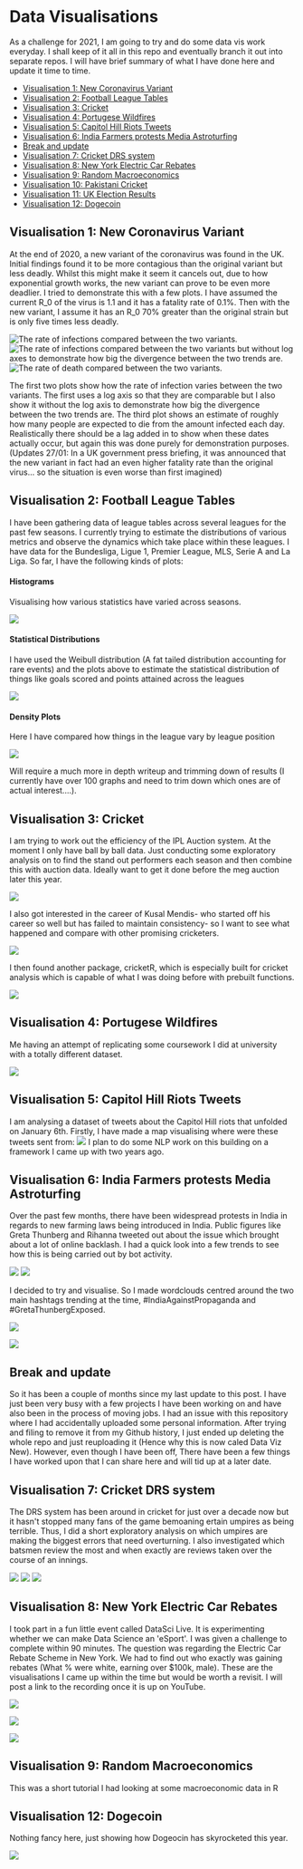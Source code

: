 # Data Visualisations
As a challenge for 2021, I am going to try and do some data vis work everyday. I shall keep of it all in this repo and eventually branch it out into separate repos. I will have  brief summary of what I have done here and update it time to time.

- [Visualisation 1: New Coronavirus Variant](#visualisation-1:-new-coronavirus-variant)
- [Visualisation 2: Football League Tables](#visualisation-2:-football-league-tables)
- [Visualisation 3: Cricket](#visualisation-3:-cricket)
- [Visualisation 4: Portugese Wildfires](#visualisation-4:-portugese-wildfires)
- [Visualisation 5: Capitol Hill Riots Tweets](#visualisation-5:-capitol-hill-riots-tweets)
- [Visualisation 6: India Farmers protests Media Astroturfing](#visualisation-6:-india-farmers-protests-media-astroturfing)
- [Break and update](#break-and-update)
- [Visualisation 7: Cricket DRS system](#visualisation-7:-cricket-drs-system)
- [Visualisation 8: New York Electric Car Rebates](#visualisation-8:-new-york-electric-car-rebates)
- [Visualisation 9: Random Macroeconomics](#visualisation-9:-random-macroeconomics)
- [Visualisation 10: Pakistani Cricket](#visualisation-9:-random-macroeconomics)
- [Visualisation 11: UK Election Results](#visualisation-9:-random-macroeconomics)
- [Visualisation 12: Dogecoin](#visualisation-9:-random-macroeconomics)

## Visualisation 1: New Coronavirus Variant

At the end of 2020, a new variant of the coronavirus was found in the UK. Initial findings found it to be more contagious than the original variant but less deadly. Whilst this might make it seem it cancels out, due to how exponential growth works, the new variant can prove to be even more deadlier. I tried to demonstrate this with a few plots. I have assumed the current R_0 of the virus is 1.1 and it has a fatality rate of 0.1%. Then with the new variant, I assume it has an R_0 70% greater than the original strain but is only five times less deadly.

![The rate of infections compared between the two variants.](https://github.com/akyrafiq/data_viz_new/blob/main/Visualisation%201/infections.png)
![The rate of infections compared between the two variants but without log axes to demonstrate how big  the divergence between the two trends are.](https://github.com/akyrafiq/data_viz_new/blob/main/Visualisation%201/infections_nonlog.png)
![The rate of death compared between the two variants.](https://github.com/akyrafiq/data_viz_new/blob/main/Visualisation%201/deaths.png)

The first two plots show how the rate of infection varies between the two variants. The first uses a log axis so that they are comparable but I also show it without the log axis to demonstrate how big the divergence between the two trends are. The third plot shows an estimate of roughly how many people are expected to die from the amount infected each day. Realistically there should be a lag added in to show when these dates actually occur, but again this was done purely for demonstration purposes.
(Updates 27/01: In a UK government press briefing, it was announced that the new variant in fact had an even higher fatality rate than the original virus... so the situation is even worse than first imagined)

## Visualisation 2: Football League Tables

I have been gathering data of league tables across several leagues for the past few seasons. I currently trying to estimate the distributions of various metrics and observe the dynamics which take place within these leagues. I have data for the Bundesliga, Ligue 1, Premier League, MLS, Serie A and La Liga. So far, I have the following kinds of plots:

#### Histograms
Visualising how various statistics have varied across seasons.

![](https://github.com/akyrafiq/data_viz_new/blob/main/Visualisation%202/hist/laliga/point_hist.png)

#### Statistical Distributions

I have used the Weibull distribution (A fat tailed distribution accounting for rare events) and the plots above to estimate the statistical distribution of things like goals scored and points attained across the leagues

![](https://github.com/akyrafiq/data_viz_new/blob/main/Visualisation%202/dist/epl/points_dist.png####)

#### Density Plots
Here I have compared how things in the league vary by league position

![](https://github.com/akyrafiq/data_viz_new/blob/main/Visualisation%202/plot/bund/XvP.png)

Will require a much more in depth writeup and trimming down of results (I currently have over 100 graphs and need to trim down which ones are of actual interest....).


## Visualisation 3: Cricket

I am trying to work out the efficiency of the IPL Auction system. At the moment I only have ball by ball data. Just conducting some exploratory analysis on to find the stand out performers each season and then combine this with auction data. Ideally want to get it done before the meg auction later this year.

![](https://github.com/akyrafiq/data_viz_new/blob/main/Visualisation%203/ipl/plots/boundaries.png)

I also got interested in the career of Kusal Mendis- who started off his career so well but has failed to maintain consistency- so I want to see what happened and compare with other promising cricketers.

![](https://github.com/akyrafiq/data_viz_new/blob/main/Visualisation%203/cricinfo/kusal2.png)

I then found another package, cricketR, which is especially built for cricket analysis which is capable of what I was doing before with prebuilt functions.

![](https://github.com/akyrafiq/data_viz_new/blob/main/Visualisation%203/cricinfo/tendulkar_avg2.png)

## Visualisation 4: Portugese Wildfires

Me having an attempt of replicating some coursework I did at university with a totally different dataset.

![](https://github.com/akyrafiq/data_viz_new/blob/main/Visualisation%204/dist.png)

## Visualisation 5: Capitol Hill Riots Tweets

I am analysing a dataset of tweets about the Capitol Hill riots that unfolded on January 6th. Firstly, I have made a map visualising where were these tweets sent from:
![](https://github.com/akyrafiq/data_viz_new/blob/main/Visualisation%205/heatmap.png)
 I plan to do some NLP work on this building on a framework I came up with two years ago.
 
## Visualisation 6: India Farmers protests Media Astroturfing

Over the past few months, there have been widespread protests in India in regards to new farming laws being introduced in India. Public figures like Greta Thunberg and Rihanna tweeted out about the issue which brought about a lot of online backlash. I had a quick look into a few trends to see how this is being carried out by bot activity.

![](https://github.com/akyrafiq/data_viz_new/blob/main/Visualisation%206/bots1.png)
![](https://github.com/akyrafiq/data_viz_new/blob/main/Visualisation%206/bots2.png)

I decided to try and visualise. So I made wordclouds centred around the two main hashtags trending at the time, #IndiaAgainstPropaganda and #GretaThunbergExposed.

![](https://github.com/akyrafiq/data_viz_new/blob/main/Visualisation%206/IAP_wordcloud.png)

![](https://github.com/akyrafiq/data_viz_new/blob/main/Visualisation%206/GTE_wordcloud.png)


## Break and update

So it has been a couple of months since my last update to this post. I have just been very busy with a few projects I have been working on and have also been in the process of moving jobs. I had an issue with this repository where I had accidentally uploaded some personal information. After trying and filing to remove it from my Github history, I just ended up deleting the whole repo and just reuploading it (Hence why this is now caled Data Viz New). However, even though I have been off, There have been a few things I have worked upon that I can share here and will tid up at a later date.

## Visualisation 7: Cricket DRS system

The DRS system has been around in cricket for just over a decade now but it hasn't stopped many fans of the game bemoaning ertain umpires as being terrible. Thus, I did a short exploratory analysis on which umpires are making the biggest errors that need overturning. I also investigated which batsmen review the most and when exactly are reviews taken over the course of an innings.

![](https://github.com/akyrafiq/data_viz_new/blob/main/Visualisation%207/umpires.png)
![](https://github.com/akyrafiq/data_viz_new/blob/main/Visualisation%207/bat_for.png)
![](https://github.com/akyrafiq/data_viz_new/blob/main/Visualisation%207/overs.png)

## Visualisation 8: New York Electric Car Rebates

I took part in a fun little event called DataSci Live. It is experimenting whether we can make Data Science an 'eSport'. I was given a challenge to complete within 90 minutes. The question was regarding the Electric Car Rebate Scheme in New York. We had to find out who exactly was gaining rebates (What % were white, earning over $100k, male). These are the visualisations I came up within the time but would be worth a revisit. I will post a link to the recording once it is up on YouTube.

![](https://github.com/akyrafiq/data_viz_new/blob/main/Visualisation%208/Rebates%20by%20County.png)

![](https://github.com/akyrafiq/data_viz_new/blob/main/Visualisation%208/Wealthiest%20counties.png)

![](https://github.com/akyrafiq/data_viz_new/blob/main/Visualisation%208/Wealthiest%20counties%20by%20race.png)

## Visualisation 9: Random Macroeconomics

This was a short tutorial I had looking at some macroeconomic data in R

## Visualisation 12: Dogecoin

Nothing fancy here, just showing how Dogeocin has skyrocketed this year.

![](https://github.com/akyrafiq/data_viz_new/blob/main/Visualisation%2012/doge.png)
